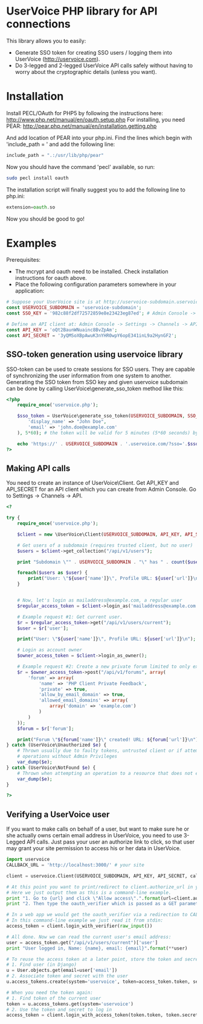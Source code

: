 UserVoice PHP library for API connections
=========================================

This library allows you to easily:
* Generate SSO token for creating SSO users / logging them into UserVoice (http://uservoice.com).
* Do 3-legged and 2-legged UserVoice API calls safely without having to worry about the cryptographic details (unless you want).


Installation
============

Install PECL/OAuth for PHP5 by following the instructions here: http://www.php.net/manual/en/oauth.setup.php
For installing, you need PEAR: http://pear.php.net/manual/en/installation.getting.php

And add location of PEAR into your php.ini. Find the lines which begin with 'include\_path = ' and add the following line:
```php
include_path = ".:/usr/lib/php/pear"
```
Now you should have the command 'pecl' available, so run:
```sh
sudo pecl install oauth
```
The installation script will finally suggest you to add the following line to php.ini:
```php
extension=oauth.so
```
Now you should be good to go!

Examples
========

Prerequisites:

* The mcrypt and oauth need to be installed. Check installation instructions for oauth above.
* Place the following configuration parameters somewhere in your application:

```php
# Suppose your UserVoice site is at http://uservoice-subdomain.uservoice.com/
const USERVOICE_SUBDOMAIN = 'uservoice-subdomain';
const SSO_KEY = '982c88f2df72572859e8e23423eg87ed'; # Admin Console -> Settings -> General -> User Authentication

# Define an API client at: Admin Console -> Settings -> Channels -> API
const API_KEY = 'oQt2BaunWNuainc8BvZpAm';
const API_SECRET = '3yQMSoXBpAwuK3nYHR0wpY6opE341inL9a2HynGF2';
```

SSO-token generation using uservoice library
--------------------------------------------

SSO-token can be used to create sessions for SSO users. They are capable of synchronizing the user information from one system to another.
Generating the SSO token from SSO key and given uservoice subdomain can be done by calling UserVoice\\generate\_sso\_token method like this:

```php
<?php
    require_once('uservoice.php');

    $sso_token = UserVoice\generate_sso_token(USERVOICE_SUBDOMAIN, SSO_KEY, array(
        'display_name' => "John Doe",
        'email' => 'john.doe@example.com'
    ), 5*60); # the token will be valid for 5 minutes (5*60 seconds) by default

    echo 'https://' . USERVOICE_SUBDOMAIN . '.uservoice.com/?sso='.$sso_token."\n";
?>
```

Making API calls
----------------

You need to create an instance of UserVoice\\Client. Get API_KEY and API_SECRET for an API client which you can create 
from Admin Console. Go to Settings -> Channels -> API.

```php
<?

try {
    require_once('uservoice.php');

    $client = new \UserVoice\Client(USERVOICE_SUBDOMAIN, API_KEY, API_SECRET);

    # Get users of a subdomain (requires trusted client, but no user)
    $users = $client->get_collection("/api/v1/users");

    print "Subdomain \"" . USERVOICE_SUBDOMAIN . "\" has " . count($users) . " users.\n";

    foreach($users as $user) {
        print("User: \"${user['name']}\", Profile URL: ${user['url']}\n");
    }


    # Now, let's login as mailaddress@example.com, a regular user
    $regular_access_token = $client->login_as('mailaddress@example.com');

    # Example request #1: Get current user.
    $r = $regular_access_token->get("/api/v1/users/current");
    $user = $r['user'];

    print("User: \"${user['name']}\", Profile URL: ${user['url']}\n");

    # Login as account owner
    $owner_access_token = $client->login_as_owner();

    # Example request #2: Create a new private forum limited to only example.com email domain.
    $r = $owner_access_token->post("/api/v1/forums", array(
        'forum' => array(
            'name' => 'PHP Client Private Feedback',
            'private' => true,
            'allow_by_email_domain' => true,
            'allowed_email_domains' => array(
                array('domain' => 'example.com')
            )
        )
    ));
    $forum = $r['forum'];

    print("Forum \"${forum['name']}\" created! URL: ${forum['url']}\n");
} catch (UserVoice\Unauthorized $e) {
    # Thrown usually due to faulty tokens, untrusted client or if attempting
    # operations without Admin Privileges
    var_dump($e);
} catch (UserVoice\NotFound $e) {
    # Thrown when attempting an operation to a resource that does not exist
    var_dump($e);
}

?>
```

Verifying a UserVoice user
--------------------------

If you want to make calls on behalf of a user, but want to make sure he or she
actually owns certain email address in UserVoice, you need to use 3-Legged API
calls. Just pass your user an authorize link to click, so that user may grant
your site permission to access his or her data in UserVoice.

```python
import uservoice
CALLBACK_URL = 'http://localhost:3000/' # your site

client = uservoice.Client(USERVOICE_SUBDOMAIN, API_KEY, API_SECRET, callback=CALLBACK_URL)

# At this point you want to print/redirect to client.authorize_url in your application.
# Here we just output them as this is a command-line example.
print "1. Go to {url} and click \"Allow access\".".format(url=client.authorize_url())
print "2. Then type the oauth_verifier which is passed as a GET parameter to the callback URL:"

# In a web app we would get the oauth_verifier via a redirection to CALLBACK_URL.
# In this command-line example we just read it from stdin:
access_token = client.login_with_verifier(raw_input())

# All done. Now we can read the current user's email address:
user = access_token.get("/api/v1/users/current")['user']
print "User logged in, Name: {name}, email: {email}".format(**user)

# To reuse the access token at a later point, store the token and secret. For example:
# 1. Find user (in Django)
u = User.objects.get(email=user['email'])
# 2. Associate token and secret with the user
u.access_tokens.create(system='uservoice', token=access_token.token, secret=access_token.secret)

# When you need the token again:
# 1. Find token of the current user
token = u.access_tokens.get(system='uservoice')
# 2. Use the token and secret to log in
access_token = client.login_with_access_token(token.token, token.secret)
```
